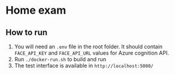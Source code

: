 # Home exam
## How to run
1. You will need an `.env` file in the root folder. It should contain `FACE_API_KEY` and `FACE_API_URL` values for Azure cognition API.
2. Run `./docker-run.sh` to build and run
3. The test interface is available in `http://localhost:5000/`
